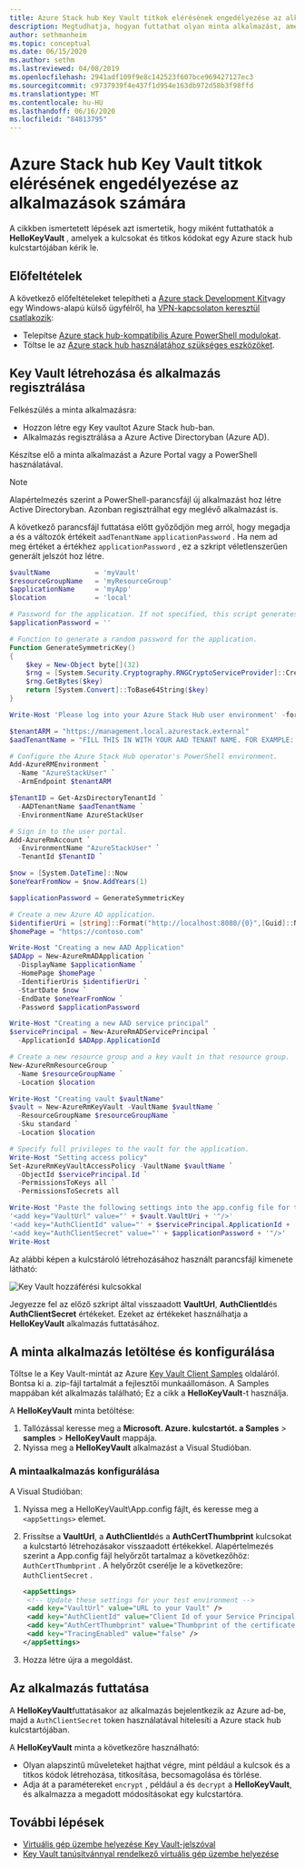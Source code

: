 ```yaml
---
title: Azure Stack hub Key Vault titkok elérésének engedélyezése az alkalmazások számára
description: Megtudhatja, hogyan futtathat olyan minta alkalmazást, amely a kulcsokat és titkos kulcsokat egy Azure Stack hub kulcstartójában kéri le.
author: sethmanheim
ms.topic: conceptual
ms.date: 06/15/2020
ms.author: sethm
ms.lastreviewed: 04/08/2019
ms.openlocfilehash: 2941adf109f9e8c142523f607bce969427127ec3
ms.sourcegitcommit: c9737939f4e437f1d954e163db972d58b3f98ffd
ms.translationtype: MT
ms.contentlocale: hu-HU
ms.lasthandoff: 06/16/2020
ms.locfileid: "84813795"
---
```

# <a name="allow-apps-to-access-azure-stack-hub-key-vault-secrets"></a>Azure Stack hub Key Vault titkok elérésének engedélyezése az alkalmazások számára

A cikkben ismertetett lépések azt ismertetik, hogy miként futtathatók a **HelloKeyVault** , amelyek a kulcsokat és titkos kódokat egy Azure stack hub kulcstartójában kérik le.

## <a name="prerequisites"></a>Előfeltételek

A következő előfeltételeket telepítheti a [Azure stack Development Kit](../asdk/asdk-connect.md#connect-to-azure-stack-using-rdp)vagy egy Windows-alapú külső ügyfélről, ha [VPN-kapcsolaton keresztül csatlakozik](../asdk/asdk-connect.md#connect-to-azure-stack-using-vpn):

* Telepítse [Azure stack hub-kompatibilis Azure PowerShell modulokat](../operator/azure-stack-powershell-install.md).
* Töltse le az [Azure stack hub használatához szükséges eszközöket](../operator/azure-stack-powershell-download.md).

## <a name="create-a-key-vault-and-register-an-app"></a>Key Vault létrehozása és alkalmazás regisztrálása

Felkészülés a minta alkalmazásra:

* Hozzon létre egy Key vaultot Azure Stack hub-ban.
* Alkalmazás regisztrálása a Azure Active Directoryban (Azure AD).

Készítse elő a minta alkalmazást a Azure Portal vagy a PowerShell használatával.

> [!NOTE]
> Alapértelmezés szerint a PowerShell-parancsfájl új alkalmazást hoz létre Active Directoryban. Azonban regisztrálhat egy meglévő alkalmazást is.

A következő parancsfájl futtatása előtt győződjön meg arról, hogy megadja a és a változók értékeit `aadTenantName` `applicationPassword` . Ha nem ad meg értéket a értékhez `applicationPassword` , ez a szkript véletlenszerűen generált jelszót hoz létre.

```powershell
$vaultName           = 'myVault'
$resourceGroupName   = 'myResourceGroup'
$applicationName     = 'myApp'
$location            = 'local'

# Password for the application. If not specified, this script generates a random password during app creation.
$applicationPassword = ''

# Function to generate a random password for the application.
Function GenerateSymmetricKey()
{
    $key = New-Object byte[](32)
    $rng = [System.Security.Cryptography.RNGCryptoServiceProvider]::Create()
    $rng.GetBytes($key)
    return [System.Convert]::ToBase64String($key)
}

Write-Host 'Please log into your Azure Stack Hub user environment' -foregroundcolor Green

$tenantARM = "https://management.local.azurestack.external"
$aadTenantName = "FILL THIS IN WITH YOUR AAD TENANT NAME. FOR EXAMPLE: myazurestack.onmicrosoft.com"

# Configure the Azure Stack Hub operator's PowerShell environment.
Add-AzureRMEnvironment `
  -Name "AzureStackUser" `
  -ArmEndpoint $tenantARM

$TenantID = Get-AzsDirectoryTenantId `
  -AADTenantName $aadTenantName `
  -EnvironmentName AzureStackUser

# Sign in to the user portal.
Add-AzureRmAccount `
  -EnvironmentName "AzureStackUser" `
  -TenantId $TenantID `

$now = [System.DateTime]::Now
$oneYearFromNow = $now.AddYears(1)

$applicationPassword = GenerateSymmetricKey

# Create a new Azure AD application.
$identifierUri = [string]::Format("http://localhost:8080/{0}",[Guid]::NewGuid().ToString("N"))
$homePage = "https://contoso.com"

Write-Host "Creating a new AAD Application"
$ADApp = New-AzureRmADApplication `
  -DisplayName $applicationName `
  -HomePage $homePage `
  -IdentifierUris $identifierUri `
  -StartDate $now `
  -EndDate $oneYearFromNow `
  -Password $applicationPassword

Write-Host "Creating a new AAD service principal"
$servicePrincipal = New-AzureRmADServicePrincipal `
  -ApplicationId $ADApp.ApplicationId

# Create a new resource group and a key vault in that resource group.
New-AzureRmResourceGroup `
  -Name $resourceGroupName `
  -Location $location

Write-Host "Creating vault $vaultName"
$vault = New-AzureRmKeyVault -VaultName $vaultName `
  -ResourceGroupName $resourceGroupName `
  -Sku standard `
  -Location $location

# Specify full privileges to the vault for the application.
Write-Host "Setting access policy"
Set-AzureRmKeyVaultAccessPolicy -VaultName $vaultName `
  -ObjectId $servicePrincipal.Id `
  -PermissionsToKeys all `
  -PermissionsToSecrets all

Write-Host "Paste the following settings into the app.config file for the HelloKeyVault project:"
'<add key="VaultUrl" value="' + $vault.VaultUri + '"/>'
'<add key="AuthClientId" value="' + $servicePrincipal.ApplicationId + '"/>'
'<add key="AuthClientSecret" value="' + $applicationPassword + '"/>'
Write-Host
```

Az alábbi képen a kulcstároló létrehozásához használt parancsfájl kimenete látható:

![Key Vault hozzáférési kulcsokkal](media/azure-stack-key-vault-sample-app/settingsoutput.png)

Jegyezze fel az előző szkript által visszaadott **VaultUrl**, **AuthClientId**és **AuthClientSecret** értékeket. Ezeket az értékeket használhatja a **HelloKeyVault** alkalmazás futtatásához.

## <a name="download-and-configure-the-sample-application"></a>A minta alkalmazás letöltése és konfigurálása

Töltse le a Key Vault-mintát az Azure [Key Vault Client Samples](https://www.microsoft.com/download/details.aspx?id=45343) oldaláról. Bontsa ki a. zip-fájl tartalmát a fejlesztői munkaállomáson. A Samples mappában két alkalmazás található; Ez a cikk a **HelloKeyVault**-t használja.

A **HelloKeyVault** minta betöltése:

1. Tallózással keresse meg a **Microsoft. Azure. kulcstartót. a Samples**  >  **samples**  >  **HelloKeyVault** mappája.
2. Nyissa meg a **HelloKeyVault** alkalmazást a Visual Studióban.

### <a name="configure-the-sample-application"></a>A mintaalkalmazás konfigurálása

A Visual Studióban:

1. Nyissa meg a HelloKeyVault\App.config fájlt, és keresse meg a `<appSettings>` elemet.
2. Frissítse a **VaultUrl**, a **AuthClientId**és a **AuthCertThumbprint** kulcsokat a kulcstartó létrehozásakor visszaadott értékekkel. Alapértelmezés szerint a App.config fájl helyőrzőt tartalmaz a következőhöz: `AuthCertThumbprint` . A helyőrzőt cserélje le a következőre: `AuthClientSecret` .

   ```xml
   <appSettings>
    <!-- Update these settings for your test environment -->
    <add key="VaultUrl" value="URL to your Vault" />
    <add key="AuthClientId" value="Client Id of your Service Principal" />
    <add key="AuthCertThumbprint" value="Thumbprint of the certificate used for authentication" />
    <add key="TracingEnabled" value="false" />
   </appSettings>
   ```

3. Hozza létre újra a megoldást.

## <a name="run-the-app"></a>Az alkalmazás futtatása

A **HelloKeyVault**futtatásakor az alkalmazás bejelentkezik az Azure ad-be, majd a `AuthClientSecret` token használatával hitelesíti a Azure stack hub kulcstartójában.

A **HelloKeyVault** minta a következőre használható:

* Olyan alapszintű műveleteket hajthat végre, mint például a kulcsok és a titkos kódok létrehozása, titkosítása, becsomagolása és törlése.
* Adja át a paramétereket `encrypt` , például a és `decrypt` a **HelloKeyVault**, és alkalmazza a megadott módosításokat egy kulcstartóra.

## <a name="next-steps"></a>További lépések

* [Virtuális gép üzembe helyezése Key Vault-jelszóval](azure-stack-key-vault-deploy-vm-with-secret.md)
* [Key Vault tanúsítvánnyal rendelkező virtuális gép üzembe helyezése](azure-stack-key-vault-push-secret-into-vm.md)
